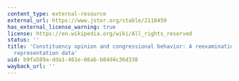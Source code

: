 ```yaml
---
content_type: external-resource
external_url: https://www.jstor.org/stable/2110459
has_external_license_warning: true
license: https://en.wikipedia.org/wiki/All_rights_reserved
status: ''
title: 'Constituency opinion and congressional behavior: A reexamination of the Miller-Stokes
  representation data'
uid: b9fa589a-dda1-461e-86ab-b84d4c36d338
wayback_url: ''
---
```

